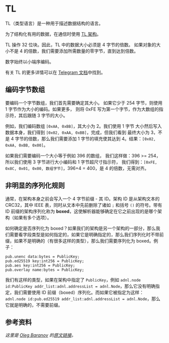 # TL

TL（类型语言）是一种用于描述数据结构的语言。

为了结构化有用的数据，在通信时使用 [TL 架构](https://github.com/ton-blockchain/ton/tree/master/tl/generate/scheme)。

TL 操作 32 位块。因此，TL 中的数据大小必须是 4 字节的倍数。
如果对象的大小不是 4 的倍数，我们需要添加所需数量的零字节，直到达到倍数。

数字始终以小端序编码。

有关 TL 的更多详情可以在 [Telegram 文档](https://core.telegram.org/mtproto/TL)中找到。

## 编码字节数组

要编码一个字节数组，我们首先需要确定其大小。
如果它少于 254 字节，则使用 1 字节作为大小的编码。如果更多，
则将 0xFE 写为第一个字节，作为大数组的指示符，其后跟随 3 字节的大小。

例如，我们编码数组 `[0xAA, 0xBB]`，其大小为 2。我们使用 1 字节
大小然后写入数据本身，我们得到 `[0x02, 0xAA, 0xBB]`，完成，但我们看到
最终大小为 3，不是 4 字节的倍数，那么我们需要添加 1 字节的填充使其达到 4。结果：`[0x02, 0xAA, 0xBB, 0x00]`。

如果我们需要编码一个大小等于例如 396 的数组，
我们这样做：396 >= 254，所以我们使用 3 字节进行大小编码和 1 字节超尺寸指示符，
我们得到：`[0xFE, 0x8C, 0x01, 0x00, 数组字节]`，396+4 = 400，是 4 的倍数，无需对齐。

## 非明显的序列化规则

通常，在架构本身之前会写入一个 4 字节前缀 - 其 ID。架构 ID 是从架构文本的 CRC32，其中 IEEE 表，同时从文本中先前删除了诸如 `;` 和括号 `()` 的符号。带有 ID 前缀的架构序列化称为 **boxed**，这使解析器能够确定在它之前出现的是哪个架构（如果有多个选项）。

如何确定是否序列化为 boxed？如果我们的架构是另一个架构的一部分，那么我们需要看字段类型是如何指定的，如果它是明确指定的，那么我们序列化时不带前缀，如果不是明确的（有很多这样的类型），那么我们需要序列化为 boxed。例子：

```tlb
pub.unenc data:bytes = PublicKey;
pub.ed25519 key:int256 = PublicKey;
pub.aes key:int256 = PublicKey;
pub.overlay name:bytes = PublicKey;
```

我们有这样的类型，如果在架构中指定了 `PublicKey`，例如 `adnl.node id:PublicKey addr_list:adnl.addressList = adnl.Node`，那么它没有明确指定，我们需要使用 ID 前缀（boxed）序列化。而如果它被指定为这样：`adnl.node id:pub.ed25519 addr_list:adnl.addressList = adnl.Node`，那么它就是明确的，不需要前缀。

## 参考资料

*这里是 [Oleg Baranov](https://github.com/xssnick) 的[原文链接](https://github.com/xssnick/ton-deep-doc/blob/master/TL.md)。*